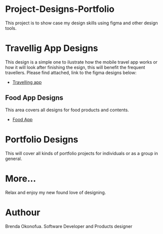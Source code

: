 # Project-Designs-Portfolio
This project is to show case my design skills using figma and other design tools.

# Travellig App Designs
This design is a simple one to ilustrate how the mobile travel app works or how it will look after finishing the esign, this will benefit the frequent travellers.
Please find attached, link to the figma designs below:
- [Travelling app](https://www.figma.com/file/YMYhXEBaLmlPhv6DBypqAY/Practise?type=design&node-id=0%3A1&mode=design&t=WlZkaTowpbL6Ac4O-1)

## Food App Designs
This area covers all designs for food products and contents.
- [Food App](https://www.figma.com/file/zeUMibywRnZLmeVf2HzGGI/Untitled?type=design&node-id=0%3A1&mode=design&t=DZz9kYVQpWjzLMlX-1)

# Portfolio Designs
This will cover all kinds of portfolio projects for individuals or as a group in general.

# More...

Relax and enjoy my new found love of designing.

# Authour
Brenda Okonofua.
Software Developer and Products designer
